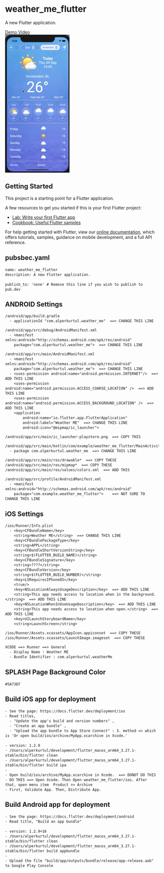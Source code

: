 # weather_me_flutter

A new Flutter application.

<a href="http://resume.alperkurtul.com/wp-content/uploads/2021/09/weather-me.mp4" target="_blank">Demo Video<br><img src="readme_assets/weather-me-screen-shot.png" height="450"></a><br>

## Getting Started

This project is a starting point for a Flutter application.

A few resources to get you started if this is your first Flutter project:

- [Lab: Write your first Flutter app](https://flutter.dev/docs/get-started/codelab)
- [Cookbook: Useful Flutter samples](https://flutter.dev/docs/cookbook)

For help getting started with Flutter, view our
[online documentation](https://flutter.dev/docs), which offers tutorials,
samples, guidance on mobile development, and a full API reference.


## pubsbec.yaml

```
name: weather_me_flutter
description: A new Flutter application.

publish_to: 'none' # Remove this line if you wish to publish to pub.dev
```

## ANDROID Settings
```
/android/app/build.gradle
  - applicationId "com.alperkurtul.weather_me"  ==> CHANGE THIS LINE
```

```
/android/app/src/debug/AndroidManifest.xml
  - <manifest xmlns:android="http://schemas.android.com/apk/res/android"
    package="com.alperkurtul.weather_me">  ==> CHANGE THIS LINE
```

```
/android/app/src/main/AndroidManifest.xml
  - <manifest xmlns:android="http://schemas.android.com/apk/res/android"
    package="com.alperkurtul.weather_me">  ==> CHANGE THIS LINE
  - <uses-permission android:name="android.permission.INTERNET"/>  ==> ADD THIS LINE
    <uses-permission android:name="android.permission.ACCESS_COARSE_LOCATION" />  ==> ADD THIS LINE
    <uses-permission android:name="android.permission.ACCESS_BACKGROUND_LOCATION" />  ==> ADD THIS LINE
    <application
        android:name="io.flutter.app.FlutterApplication"
        android:label="Weather ME"  ==> CHANGE THIS LINE
        android:icon="@mipmap/ic_launcher">
```

```
/android/app/src/main/ic_launcher-playstore.png  ==> COPY THIS
```

```
/android/app/src/main/kotlin/com/example/weather_me_flutter/MainActivity.kt
  - package com.alperkurtul.weather_me  ==> CHANGE THIS LINE
```

```
/android/app/src/main/res/drawable*  ==> COPY THESE
/android/app/src/main/res/mipmap*  ==> COPY THESE
/android/app/src/main/res/values/colors.xml  ==> ADD THIS
```

```
/android/app/src/profile/AndroidManifest.xml
  - <manifest xmlns:android="http://schemas.android.com/apk/res/android"
    package="com.example.weather_me_flutter">    ==> NOT SURE TO CHANGE THIS LINE
```

## iOS Settings

```
/ios/Runner/Info.plist
  - <key>CFBundleName</key>
	<string>Weather ME</string>  ==> CHANGE THIS LINE
	<key>CFBundlePackageType</key>
	<string>APPL</string>
	<key>CFBundleShortVersionString</key>
	<string>$(FLUTTER_BUILD_NAME)</string>
	<key>CFBundleSignature</key>
	<string>????</string>
	<key>CFBundleVersion</key>
	<string>$(FLUTTER_BUILD_NUMBER)</string>
	<key>LSRequiresIPhoneOS</key>
	<true/>
	<key>NSLocationAlwaysUsageDescription</key>  ==> ADD THIS LINE
	<string>This app needs access to location when in the background.</string>  ==> ADD THIS LINE
	<key>NSLocationWhenInUseUsageDescription</key>  ==> ADD THIS LINE
	<string>This app needs access to location when open.</string>  ==> ADD THIS LINE
	<key>UILaunchStoryboardName</key>
	<string>LaunchScreen</string>
```

```
/ios/Runner/Assets.xcassets/AppIcon.appiconset  ==> COPY THESE
/ios/Runner/Assets.xcassets/LaunchImage.imageset  ==> COPY THESE
```

```
XCODE ==> Runner ==> General
  - Display Name : Weather ME
  - Bundle Identifier : com.alperkurtul.weatherMe
```

## SPLASH Page Background Color

`#5A73EF`

## Build iOS app for deployment

```
- See the page: https://docs.flutter.dev/deployment/ios
- Read titles, 
  - "Update the app's build and version numbers" , 
  - "Create an app bundle" , 
  - "Upload the app bundle to App Store Connect" : 3. method => which is 'Or open build/ios/archive/MyApp.xcarchive in Xcode.'

- version: 1.2.9
- /Users/alperkurtul/development/flutter_macos_arm64_3.27.1-stable/bin/flutter clean
- /Users/alperkurtul/development/flutter_macos_arm64_3.27.1-stable/bin/flutter build ipa
-
- Open build/ios/archive/MyApp.xcarchive in Xcode.  ==> DONOT DO THIS
- DO THIS ==> Open Xcode. Then Open weather_me_flutter/ios. After that, open menu item  Product >> Archive
- First, Validate App. Then, Distribute App.
```

## Build Android app for deployment

```
- See the page: https://docs.flutter.dev/deployment/android
- Read title, "Build an app bundle"

- version: 1.2.9+16
- /Users/alperkurtul/development/flutter_macos_arm64_3.27.1-stable/bin/flutter clean
- /Users/alperkurtul/development/flutter_macos_arm64_3.27.1-stable/bin/flutter build appbundle
-
- Upload the file "build/app/outputs/bundle/release/app-release.aab" to Google Play Console
```